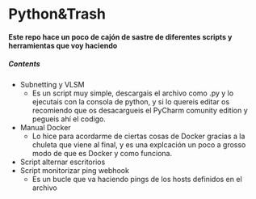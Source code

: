 # Python&Trash

#### Este repo hace un poco de cajón de sastre de diferentes scripts y herramientas que voy haciendo

##### Contents
+ Subnetting y VLSM
  - Es un script muy simple, descargais el archivo como .py y lo ejecutais con la consola de python, y si lo quereis editar os recomiendo que os desacargueis el PyCharm comunity edition y pegueis ahí el codigo.
+ Manual Docker
  -   Lo hice para acordarme de ciertas cosas de Docker gracias a la chuleta que viene al final, y es una explcación un poco a grosso modo de que es Docker y como funciona.
+ Script alternar escritorios
+ Script monitorizar ping webhook
  - Es un bucle que va haciendo pings de los hosts definidos en el archivo
  
